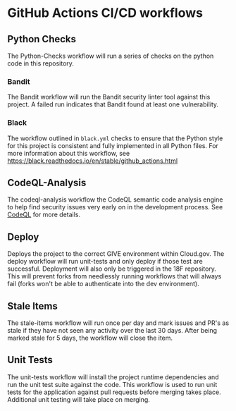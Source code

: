 # GitHub Actions CI/CD workflows

## Python Checks
The Python-Checks workflow will run a series of checks on the python code
in this repository.

### Bandit
The Bandit workflow will run the Bandit security linter tool against this 
project. A failed run indicates that Bandit found at least one vulnerability.

### Black
The workflow outlined in `black.yml` checks to ensure that the Python style
for this project is consistent and fully implemented in all Python files.
For more information about this workflow, see
https://black.readthedocs.io/en/stable/github_actions.html

## CodeQL-Analysis
The codeql-analysis workflow the CodeQL semantic code analysis engine to help
find security issues very early on in the development process. See
[CodeQL](https://securitylab.github.com/tools/codeql) for more details.

## Deploy
Deploys the project to the correct GIVE environment within Cloud.gov. The
deploy workflow will run unit-tests and only deploy if those test are
successful. Deployment will also only be triggered in the 18F repository. This
will prevent forks from needlessly running workflows that will always fail
(forks won't be able to authenticate into the dev environment).

## Stale Items
The stale-items workflow will run once per day and mark issues and PR's as
stale if they have not seen any activity over the last 30 days. After being
marked stale for 5 days, the workflow will close the item.

## Unit Tests
The unit-tests workflow will install the project runtime dependencies and run
the unit test suite against the code. This workflow is used to run unit tests
for the application against pull requests before merging takes place. Additional
unit testing will take place on merging.
